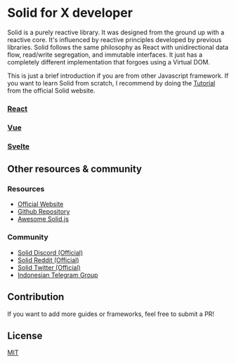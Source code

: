 # Solid for X developer

Solid is a purely reactive library. It was designed from the ground up with a reactive core. It's influenced by reactive principles developed by previous libraries. Solid follows the same philosophy as React with unidirectional data flow, read/write segregation, and immutable interfaces. It just has a completely different implementation that forgoes using a Virtual DOM.

This is just a brief introduction if you are from other Javascript framework. If you want to learn Solid from scratch, I recommend by doing the [Tutorial](https://www.solidjs.com/tutorial/) from the official Solid website.

### [React](./React.md)
### [Vue](./Vue.md)
### [Svelte](./Svelte.md)

## Other resources & community

### Resources
* [Official Website](https://www.solidjs.com)
* [Github Repository](https://github.com/solidjs/solid)
* [Awesome Solid.js](https://github.com/one-aalam/awesome-solid-js)

### Community
* [Solid Discord (Official)](https://discord.com/invite/solidjs)
* [Solid Reddit (Official)](https://www.reddit.com/r/solidjs/)
* [Solid Twitter (Official)](https://twitter.com/solid_js)
* [Indonesian Telegram Group](https://t.me/solidjsindonesia)

## Contribution

If you want to add more guides or frameworks, feel free to submit a PR!

## License

[MIT](./LICENSE)